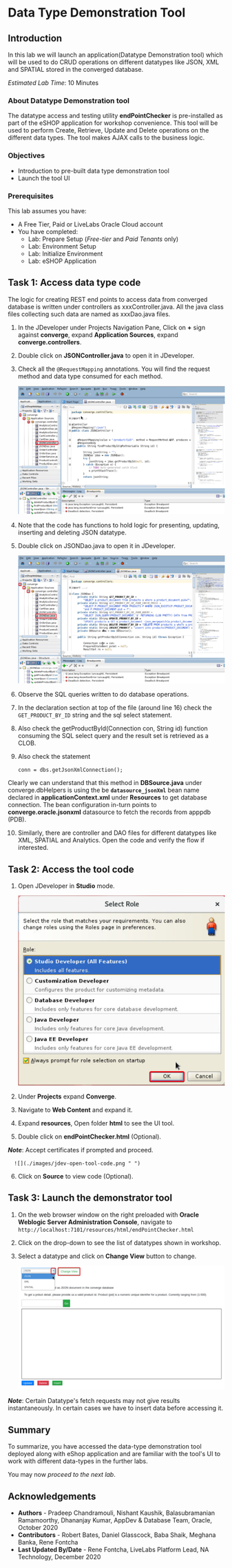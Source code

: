 # Data Type Demonstration Tool

## Introduction

 In this lab we will launch an application(Datatype Demonstration tool) which will be used to do CRUD operations on different datatypes like JSON, XML and SPATIAL stored in the converged database.

*Estimated Lab Time*: 10 Minutes

### About Datatype Demonstration tool
 The datatype access and testing utility **endPointChecker** is pre-installed as part of the eSHOP application for workshop convenience.
 This tool will be used to perform Create, Retrieve, Update and Delete operations on the different data types.
 The tool makes AJAX calls to the business logic.

### Objectives
- Introduction to pre-built data type demonstration tool
- Launch the tool UI

### Prerequisites
This lab assumes you have:
- A Free Tier, Paid or LiveLabs Oracle Cloud account
- You have completed:
    - Lab: Prepare Setup (*Free-tier* and *Paid Tenants* only)
    - Lab: Environment Setup
    - Lab: Initialize Environment
    - Lab: eSHOP Application

## Task 1:  Access data type code

  The logic for creating REST end points to access data from converged database is written under controllers   as xxxController.java.  All the java class files collecting such data are named as xxxDao.java files.

1. In the JDeveloper under Projects Navigation Pane, Click on **+** sign against **converge**, expand **Application Sources**, expand **converge.controllers**.
2. Double click on **JSONController.java** to open it in JDeveloper.
3. Check all the `@RequestMapping` annotations.  You will find the request method and data type consumed for each method.

    ![](./images/open-jsoncontroller-code.png " ")

4. Note that the code has functions to hold logic for presenting, updating, inserting and deleting JSON datatype.
5. Double click on JSONDao.java to open it in JDeveloper.

    ![](./images/open-jsondao-code.png " ")
6. Observe the SQL queries written to do database operations.
7. In the declaration section at top of the file (around line 16) check the `GET_PRODUCT_BY_ID` string and the sql select statement.
8. Also check the getProductById(Connection con,  String id) function consuming the SQL select query and the result set is retrieved as a CLOB.
9. Also check the statement

    ```
    conn = dbs.getJsonXmlConnection();
    ```

  Clearly we can understand that this method in **DBSource.java** under converge.dbHelpers is using the be **`datasource_jsonXml`** bean name declared in **applicationContext.xml**  under **Resources** to get database connection. The bean configuration in-turn points to **converge.oracle.jsonxml** datasource to fetch the records from apppdb (PDB).

10. Similarly, there are controller and DAO files for different datatypes like XML, SPATIAL and Analytics.  Open the code and verify the flow if interested.

## Task 2: Access the tool code

1. Open JDeveloper in **Studio** mode.

      ![](./images/jdev-studio-option.png " ")

2. Under **Projects**  expand **Converge**.
3. Navigate to **Web Content** and expand it.
4. Expand **resources**, Open folder **html** to see the UI tool.
5. Double click on **endPointChecker.html** (Optional).

 ***Note***: Accept certificates if prompted and proceed.

      ![](./images/jdev-open-tool-code.png " ")

6. Click on **Source** to view code (Optional).

## Task 3: Launch the demonstrator tool

1. On the web browser window on the right preloaded with  **Oracle Weblogic Server Administration Console**, navigate to `http://localhost:7101/resources/html/endPointChecker.html`
2. Click on the drop-down to see the list of datatypes shown in workshop.
3. Select a datatype and click on **Change View** button to change.

    ![](./images/datatype-tool.png " ")

***Note***: Certain Datatype's fetch requests may not give results instantaneously. In certain cases we have to insert data before accessing it.

## Summary
To summarize, you have accessed the data-type demonstration tool deployed along with eShop application and are familiar with the tool's UI to work with different data-types in the further labs.

You may now *proceed to the next lab*.

## Acknowledgements
- **Authors** - Pradeep Chandramouli, Nishant Kaushik, Balasubramanian Ramamoorthy, Dhananjay Kumar, AppDev & Database Team, Oracle, October 2020
- **Contributors** - Robert Bates, Daniel Glasscock, Baba Shaik, Meghana Banka, Rene Fontcha
- **Last Updated By/Date** - Rene Fontcha, LiveLabs Platform Lead, NA Technology, December 2020
